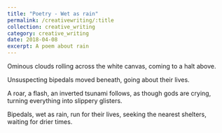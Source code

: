 ```yaml
---
title: "Poetry - Wet as rain" 
permalink: /creativewriting/:title
collection: creative_writing
category: creative_writing
date: 2018-04-08
excerpt: A poem about rain
---
```


Ominous clouds rolling across the white canvas, coming to a halt above.

Unsuspecting bipedals moved beneath, going about their lives.

A roar, a flash, an inverted tsunami follows, as though gods are crying, turning everything into slippery glisters.

Bipedals, wet as rain, run for their lives, seeking the nearest shelters, waiting for drier times.